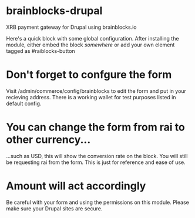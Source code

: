 # brainblocks-drupal
XRB payment gateway for Drupal using brainblocks.io

Here's a quick block with some global configuration. After installing the module, either embed the block *somewhere* or add your own element tagged as #raiblocks-button

# Don't forget to confgure the form
Visit /admin/commerce/config/brainblocks to edit the form and put in your recieving address. There is a working wallet for test purposes listed in default config.

# You can change the form from rai to other currency...

...such as USD, this will show the conversion rate on the block. You will still be requesting rai from the form. This is just for reference and ease of use.

# Amount will act accordingly

Be careful with your form and using the permissions on this module. Please make sure your Drupal sites are secure.
